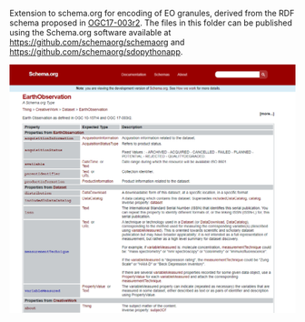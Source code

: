 Extension to schema.org for encoding of EO granules, derived from the RDF schema proposed in [OGC17-003r2](https://docs.opengeospatial.org/is/17-003r2/17-003r2.html#80).  The files in this folder can be published using the Schema.org software available at https://github.com/schemaorg/schemaorg and https://github.com/schemaorg/sdopythonapp. 

![Schema.org Web Page](../diagrams/schemaorg.png)
